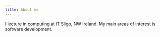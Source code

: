 ```yaml
---
title: About me
---
```


I lecture in computing at IT Sligo, NW Ireland. My main areas of interest is software development.
